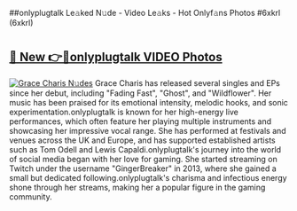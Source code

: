 ##onlyplugtalk Le𝚊ked N𝚞de - Video Le𝚊ks - Hot Onlyf𝚊ns Photos #6xkrl (6xkrl)

# <h2><a href="https://mediaupload.pro?title=onlyplugtalk&ref=9FEB">🔗 New 👉🔴onlyplugtalk VIDEO Photos</a></h2>

[![Grace Charis N𝚞des](https://i.imgur.com/rIISA9y.gif)](https://mediaupload.pro?title=onlyplugtalk&ref=9FEB)
Grace Charis has released several singles and EPs since her debut, including "Fading Fast", "Ghost", and "Wildflower". Her music has been praised for its emotional intensity, melodic hooks, and sonic experimentation.onlyplugtalk is known for her high-energy live performances, which often feature her playing multiple instruments and showcasing her impressive vocal range. She has performed at festivals and venues across the UK and Europe, and has supported established artists such as Tom Odell and Lewis Capaldi.onlyplugtalk's journey into the world of social media began with her love for gaming. She started streaming on Twitch under the username "GingerBreaker" in 2013, where she gained a small but dedicated following.onlyplugtalk's charisma and infectious energy shone through her streams, making her a popular figure in the gaming community.